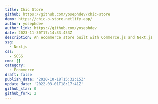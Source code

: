 ```yaml
---
title: Chic Store
github: https://github.com/yosephdev/chic-store
demo: https://chic-o-store.netlify.app/
author: yosephdev
author_link: https://github.com/yosephdev
date: 2023-11-30T17:14:33.453Z
description: An ecommerce store built with Commerce.js and Next.js
ssg:
  - Nextjs
css:
  - SCSS
cms: []
category:
  - Ecommerce
draft: false
publish_date: '2020-10-18T15:32:15Z'
update_date: '2022-03-01T18:17:41Z'
github_star: 0
github_fork: 2
---
```


